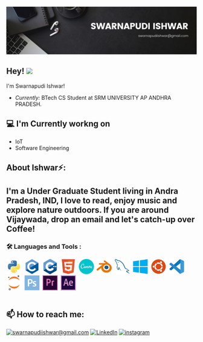 ![Swarnapudi Ishwar Banner Image](./banner1.png)
<!-- <h2 align='center'>Swarnapudi Ishwar @ pudiish</h2>
<p align='center'><b>Under Graduate Student at SRM UNIVERSITY AP ANDHRA PRADESH</b></p> -->

<h2>Hey! <img src="https://media.giphy.com/media/hvRJCLFzcasrR4ia7z/giphy.gif" width="25px"/></h2>


I'm Swarnapudi Ishwar! 
- <i>Currently:</i> BTech CS Student at SRM UNIVERSITY AP ANDHRA PRADESH.

<h2>💻 I'm Currently workng on</h2>

- IoT
- Software Engineering

<h2> About Ishwar⚡:</h2>

I'm a Under Graduate Student living in Andra Pradesh, IND, I love to read, enjoy music and explore nature outdoors. If you are around Vijaywada, drop an email and let's catch-up over Coffee!
<br>
---

### :hammer_and_wrench: Languages and Tools :
<div>
  <img src="https://github.com/devicons/devicon/blob/master/icons/python/python-original.svg" title="Python" alt="java" width="40" height="40"/>&nbsp;
  <img src="https://github.com/devicons/devicon/blob/master/icons/c/c-original.svg" title="C" alt="java" width="40" height="40"/>&nbsp;
  <img src="https://github.com/devicons/devicon/blob/master/icons/cplusplus/cplusplus-original.svg" title="C++" alt="cpp" width="40" height="40"/>&nbsp;
  <img src="https://github.com/devicons/devicon/blob/master/icons/html5/html5-original.svg" title="HTML" alt="html" width="40" height="40"/>&nbsp;
  <img src="https://github.com/devicons/devicon/blob/master/icons/canva/canva-original.svg" title="Canva" alt="canva" width="40" height="40"/>&nbsp;
  <img src="https://github.com/devicons/devicon/blob/master/icons/blender/blender-original.svg" title="Blender" alt="Blender" width="40" height="40"/>&nbsp;
  <img src="https://github.com/devicons/devicon/blob/master/icons/mysql/mysql-original.svg" title="MySQL" alt="sql" width="40" height="40"/>&nbsp;
  <img src="https://github.com/devicons/devicon/blob/master/icons/windows8/windows8-original.svg" title="Windows" alt="win" width="40" height="40"/>&nbsp;
  <img src="https://github.com/devicons/devicon/blob/master/icons/ubuntu/ubuntu-plain.svg" title="Linux" alt="linux" width="40" height="40"/>&nbsp;
  <img src="https://github.com/devicons/devicon/blob/master/icons/vscode/vscode-original.svg" title="VSCode" alt="vscode" width="40" height="40"/>&nbsp;
  <img src="https://github.com/devicons/devicon/blob/master/icons/jupyter/jupyter-original.svg" title="Jupyter" alt="jupyter" width="40" height="40"/>&nbsp;
  <img src="https://github.com/devicons/devicon/blob/master/icons/photoshop/photoshop-plain.svg" title="Photoshop" alt="Photoshop" width="40" height="40"/>&nbsp;
  <img src="https://github.com/devicons/devicon/blob/master/icons/premierepro/premierepro-original.svg" title="Premier pro" alt="Premier pro" width="40";height="40"/>&nbsp;
  <img src="https://github.com/devicons/devicon/blob/master/icons/aftereffects/aftereffects-original.svg" title="After effects" alt="After effects" width="40";height="40"/>&nbsp;
  
</div>
<br>

<h2>📫 How to reach me:</h2>

<a href="mailto:swarnapudiishwar@gmail.com">![swarnapudiishwar@gmail.com](https://img.shields.io/badge/Gmail-D14836?style=for-the-badge&logo=gmail&logoColor=white)</a> <a href="https://www.linkedin.com/in/swarnapudi-ishwar-baa1411b0/">![LinkedIn](https://img.shields.io/badge/LinkedIn-0077B5?style=for-the-badge&logo=linkedin&logoColor=white)</a>
<a href = "https://www.instagram.com/pudiish/"><img src="https://img.shields.io/badge/Instagram-E4405F?style=for-the-badge&logo=instagram&logoColor=white" alt="instagram"/></a>

